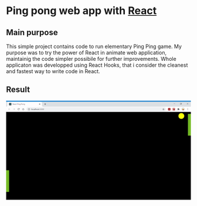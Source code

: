 # Ping pong web app with [React](https://reactjs.org/)

## Main purpose

This simple project contains code to run elementary Ping Ping game.
My purpose was to try the power of React in animate web application, maintainig the code simpler possibile for further improvements.
Whole applicaton was developped using React Hooks, that i consider the cleanest and fastest way to write code in React.

## Result
![result-ping-pong](https://github.com/gaggioma/ReactPingPong/blob/main/src/assets/img/ping-pong.gif)